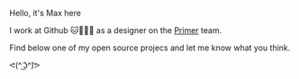 Hello, it's Max here

I work at Github 🐱👨‍🚀🐙 as a designer on the [Primer](https://github.com/primer) team.

Find below one of my open source projecs and let me know what you think.

ᕙ(^̃ ͜ʖ^̃)ᕗ

